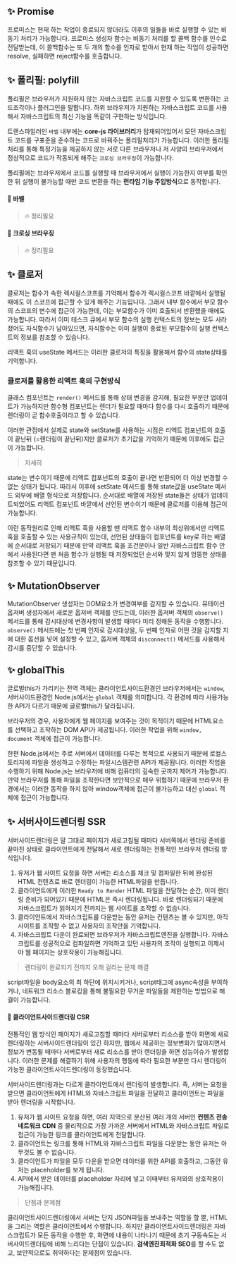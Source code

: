 ## ✨ Promise

프로미스는 현재 하는 작업이 종료되지 않더라도 이후의 일들을 바로 실행할 수 있는 비동기 처리가 가능합니다.
프로미스 생성자 함수는 비동기 처리를 할 콜백 함수를 인수로 전달받는데,
이 콜백함수는 또 두 개의 함수를 인자로 받아서 현재 하는 작업이 성공하면 resolve, 실패하면 reject함수를 호출합니다.

## ✨ 폴리필: polyfill

폴리필은 브라우저가 지원하지 않는 자바스크립트 코드를 지원할 수 있도록 변환하는 코드조각이나 플러그인을 말합니다.
하위 브라우저가 지원하는 자바스크립트 코드를 사용해서 자바스크립트의 최신 기능을 똑같이 구현하는 방식입니다.

트랜스파일러인 `바벨` 내부에는 **core-js 라이브러리**가 탑재되어있어서 모던 자바스크립트 코드를 구표준을 준수하는 코드로 바꿔주는 폴리필처리가 가능합니다.
이러한 폴리필처리를 통해 특정기능을 제공하지 않는 서로 다른 브라우저나 저 사양의 브라우저에서 정상적으로 코드가 작동되게 해주는 `크로싱 브라우징`이 가능합니다.

폴리필에는 브라우저에서 코드를 실행할 때 브라우저에서 실행이 가능한지 여부를 확인한 뒤 실행이 불가능할 때만 코드 변환을 하는 **런타임 기능 주입방식**으로 동작합니다.

#### 🔖 바벨

> 🔥 정리필요

#### 🔖 크로싱 브라우징

> 🔥 정리필요

## ✨ 클로저

클로저는 함수가 속한 렉시컬스코프를 기억해서 함수가 렉시컬스코프 바깥에서 실행될 때에도 이 스코프에 접근할 수 있게 해주는 기능입니다.
그래서 내부 함수에서 부모 함수의 스코프의 변수에 접근이 가능한데, 이는 부모함수가 이미 호출되서 반환했을 때에도 가능합니다.
따라서 이미 테스크 큐에서 부모 함수의 실행 컨텍스트의 정보는 모두 사라졌어도 자식함수가 남아있으면, 자식함수는 이미 실행이 종료된 부모함수의 실행 컨텍스트의 정보를 참조할 수 있습니다.

리액트 훅의 useState 메서드는 이러한 클로저의 특징을 활용해서 함수의 state상태를 기억합니다.

### 클로저를 활용한 리액트 훅의 구현방식

클래스 컴포넌트는 `render()` 메서드를 통해 상태 변경을 감지해, 필요한 부분만 업데이트가 가능하지만
함수형 컴포넌트는 렌더가 필요할 때마다 함수를 다시 호출하기 때문에 렌더링이 곧 함수호출이라고 할 수 있습니다.

이러한 관점에서 실제로 state와 setState를 사용하는 시점은 리액트 컴포넌트의 호출이 끝난뒤 (=렌더링이 끝난뒤)지만 클로저가 초기값을 기억하기 때문에 이후에도 접근이 가능합니다.

> 자세히

state는 변수이기 때문에 리액트 컴포넌트의 호출이 끝나면 반환되어 더 이상 변경할 수 없는 상태가 됩니다.
따라서 이후에 setState 메서드를 통해 state값을 useState 메서드 외부에 배열 형식으로 저장합니다.
순서대로 배열에 저장된 state들은 상태가 업데이트되었어도 리액트 컴포넌트 바깥에서 선언된 변수이기 때문에 클로저를 이용해 접근이 가능합니다.

이런 동작원리로 인해 리액트 훅을 사용할 땐 리액트 함수 내부의 최상위에서만 리액트 훅을 호출할 수 있는 사용규칙이 있는데,
선언된 상태들이 컴포넌트를 key로 하는 배열에 순서대로 저장되기 때문에 만약 리액트 훅을 조건문이나 일반 자바스크립트 함수 안에서 사용된다면
맨 처음 함수가 실행될 때 저장되었던 순서와 맞지 않게 엉뚱한 상태를 참조할 수 있기 때문입니다.

## ✨ MutationObserver

MutationObserver 생성자는 DOM요소가 변경여부를 감지할 수 있습니다.
뮤테이션옵저버 생성자에서 새로운 옵저버 객체를 만드는데, 이러한 옵저버 객체의 `observe()` 메서드를 통해 감시대상에 변경사항이 발생할 때마다 미리 정해둔 동작을 수행합니다.
`observe()` 메서드에는 첫 번째 인자로 감시대상을, 두 번째 인자로 어떤 것을 감지할 지에 대한 옵션을 넣어 설정할 수 있고, 옵저버 객체의 `disconnect()` 메서드를 사용해서 감시를 중단할 수 있습니다.

## ✨ globalThis

글로벌this가 가리키는 전역 객체는 클라이언트사이드환경인 브라우저에서는 `window`, 서버사이드환경인 Node.js에서는 `global` 객체를 의미합니다.
각 환경에 따라 사용가능한 API가 다르기 때문에 글로벌this가 달라집니다.

브라우저의 경우, 사용자에게 웹 페이지를 보여주는 것이 목적이기 때문에 HTML요소를 선택하고 조작하는 DOM API가 제공됩니다.
이러한 작업을 위해 `window, document` 객체에 접근이 가능합니다.

한편 Node.js에서는 주로 서버에서 데이터를 다루는 목적으로 사용되기 때문에 로컬스토리지에 파일을 생성하고 수정하는 파일시스템관련 API가 제공됩니다.
이러한 작업을 수행하기 위해 Node.js는 브라우저에 비해 컴퓨터의 깊숙한 곳까지 제어가 가능합니다.
만약 브라우저를 통해 파일을 조작한다면 보안적으로 매우 위험하기 때문에 브라우저 환경에서는 이러한 동작을 하지 않아 window객체에 접근이 불가능하고 대신 `global` 객체에 접근이 가능합니다.

## ✨ 서버사이드렌더링 SSR

서버사이드렌더링은 말 그대로 페이지가 새로고침될 때마다 서버쪽에서 렌더링 준비를 끝마친 상태로
클라이언트에게 전달해서 새로 렌더링하는 전통적인 브라우저 렌더링 방식입니다.

1. 유저가 웹 사이트 요청을 하면 서버는 리소스를 체크 및 컴파일한 뒤에 완성된 HTML 컨텐츠로 바로 렌더링이 가능한 HTML파일을 만듭니다.
2. 클라이언트에게 이러한 `Ready to Render` HTML 파일을 전달하는 순간, 이미 렌더링 준비가 되어있기 때문에 HTML은 즉시 렌더링됩니다.
   바로 렌더링되기 때문에 자바스크립트가 읽혀지기 전까지는 웹 사이트를 조작할 수 없습니다.
3. 클라이언트에서 자바스크립트를 다운받는 동안 유저는 컨텐츠는 볼 수 있지만, 아직 사이트를 조작할 수 없고 사용자의 조작만을 기억합니다.
4. 자바스크립트 다운이 완료되면 브라우저가 자바스크립트엔진을 실행합니다.
   자바스크립트를 성공적으로 컴파일하면 기억하고 있던 사용자의 조작이 실행되고 이제서야 웹 페이지는 상호작용이 가능해집니다.

> 렌더링이 완료되기 전까지 오래 걸리는 문제 해결

script파일을 body요소의 최 하단에 위치시키거나, script태그에 async속성을 부여하거나, 네트워크 리소스 블로킹을 통해 불필요한 무거운 파일들을 제한하는 방법으로 해결이 가능합니다.

#### 🔖 클라이언트사이드렌더링 CSR

전통적인 웹 방식인 페이지가 새로고침할 때마다 서버로부터 리소스를 받아 화면에 새로 렌더링하는 서버사이드렌더링이 있긴 하지만,
웹에서 제공하는 정보변화가 많아지면서 정보가 변동될 때마다 서버로부터 새로 리소스를 받아 렌더링을 하면 성능이슈가 발생합니다.
이러한 문제를 해결하기 위해 사용자의 행동에 따라 필요한 부분만 다시 렌더링이 가능한 클라이언트사이드렌더링이 등장했습니다.

서버사이드렌더링과는 다르게 클라이언트에서 렌더링이 발생합니다.
즉, 서버는 요청을 받으면 클라이언트에게 HTML와 자바스크립트 파일을 전달하고 클라이언트는 파일을 받아 렌더링을 시작합니다.

1. 유저가 웹 사이트 요청을 하면, 여러 지역으로 분산된 여러 개의 서버인 **컨텐츠 전송 네트워크 CDN** 중 물리적으로 가장 가까운 서버에서 HTML와 자바스크립트 파일로 접근이 가능한 링크를 클라이언트에게 전달합니다.
2. 클라이언트는 링크를 통해 HTML와 자바스크립트 파일을 다운받는 동안 유저는 아무것도 볼 수 없습니다.
3. 클라이언트가 파일을 모두 다운을 받으면 데이터를 위한 API를 호출하고, 그동안 유저는 placeholder를 보게 됩니다.
4. API에서 받은 데이터를 placeholder 자리에 넣고 이때부터 유저와의 상호작용이 가능해집니다.

> 단점과 문제점

클라이언트사이드렌더링에서 서버는 단지 JSON파일을 보내주는 역할을 할 뿐, HTML을 그리는 역할은 클라이언트에서 수행합니다.
하지만 클라이언트사이드렌더링은 자바스크립트가 모든 동작을 수행한 후, 화면에 내용이 나타나기 때문에 초기 구동속도는 서버사이드렌더링에 비해 느리다는 단점이 있습니다.
**검색엔진최적화 SEO**를 할 수도 없고, 보안적으로도 취약하다는 문제점이 있습니다.
